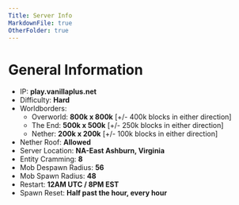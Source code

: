 ```yaml
---
Title: Server Info
MarkdownFile: true
OtherFolder: true
---
```


# General Information

* IP: **play.vanillaplus.net**
* Difficulty: **Hard**
* Worldborders:
  * Overworld: **800k x 800k** \[+/- 400k blocks in either direction]
  * The End: **500k x 500k** \[+/- 250k blocks in either direction]
  * Nether: **200k x 200k** \[+/- 100k blocks in either direction]
* Nether Roof: **Allowed**
* Server Location: **NA-East Ashburn, Virginia**
* Entity Cramming: **8**
* Mob Despawn Radius: **56**
* Mob Spawn Radius: **48**
* Restart: **12AM UTC / 8PM EST**
* Spawn Reset: **Half past the hour, every hour**

